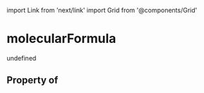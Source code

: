 import Link from 'next/link'
import Grid from '@components/Grid'

# molecularFormula

undefined

## Property of



